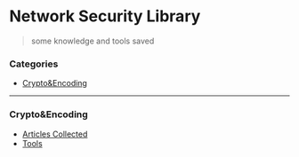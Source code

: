 # Network Security Library
> some knowledge and tools saved
### Categories
- [Crypto&Encoding](#Crypto&Encoding)
---
### Crypto&Encoding
- [Articles Collected](notes/Crypto&Encoding/articles-collected.md)
- [Tools](notes/Crypto&Encoding/tools.md)


